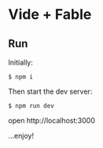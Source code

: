 # Vide + Fable

## Run

Initially:

```
$ npm i
```

Then start the dev server:

```
$ npm run dev
```

open http://localhost:3000

...enjoy!
